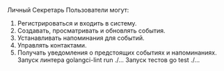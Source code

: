 Личный Секретарь
Пользователи могут:
1) Регистрироваться и входить в систему.
2) Создавать, просматривать и обновлять события.
3) Устанавливать напоминания для событий.
4) Управлять контактами.
5) Получать уведомления о предстоящих событиях и напоминаниях.
Запуск линтера
golangci-lint run ./...
Запуск тестов
go test ./...
